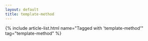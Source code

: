 ```yaml
---
layout: default
title: template-method
---
```


{% include article-list.html name="Tagged with 'template-method'" tag="template-method" %}
